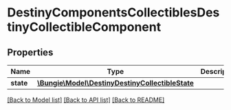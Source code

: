 # DestinyComponentsCollectiblesDestinyCollectibleComponent

## Properties
Name | Type | Description | Notes
------------ | ------------- | ------------- | -------------
**state** | [**\Bungie\Model\DestinyDestinyCollectibleState**](DestinyDestinyCollectibleState.md) |  | [optional] 

[[Back to Model list]](../README.md#documentation-for-models) [[Back to API list]](../README.md#documentation-for-api-endpoints) [[Back to README]](../README.md)


